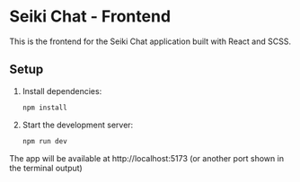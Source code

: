 # Seiki Chat - Frontend

This is the frontend for the Seiki Chat application built with React and SCSS.

## Setup

1. Install dependencies:
   ```bash
   npm install
   ```

2. Start the development server:
   ```bash
   npm run dev
   ```

The app will be available at http://localhost:5173 (or another port shown in the terminal output)